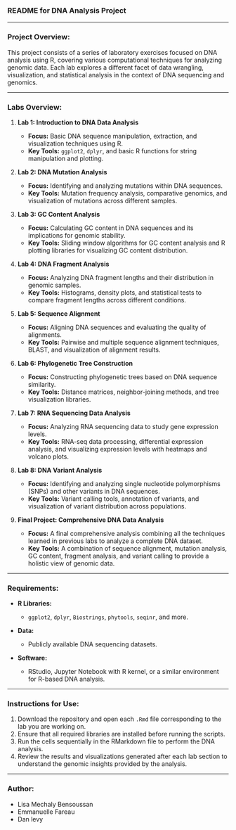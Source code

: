 ### README for DNA Analysis Project

---

### Project Overview:
This project consists of a series of laboratory exercises focused on DNA analysis using R, covering various computational techniques for analyzing genomic data. Each lab explores a different facet of data wrangling, visualization, and statistical analysis in the context of DNA sequencing and genomics.

---

### Labs Overview:

1. **Lab 1: Introduction to DNA Data Analysis**
   - **Focus:** Basic DNA sequence manipulation, extraction, and visualization techniques using R.
   - **Key Tools:** `ggplot2`, `dplyr`, and basic R functions for string manipulation and plotting.

2. **Lab 2: DNA Mutation Analysis**
   - **Focus:** Identifying and analyzing mutations within DNA sequences.
   - **Key Tools:** Mutation frequency analysis, comparative genomics, and visualization of mutations across different samples.

3. **Lab 3: GC Content Analysis**
   - **Focus:** Calculating GC content in DNA sequences and its implications for genomic stability.
   - **Key Tools:** Sliding window algorithms for GC content analysis and R plotting libraries for visualizing GC content distribution.

4. **Lab 4: DNA Fragment Analysis**
   - **Focus:** Analyzing DNA fragment lengths and their distribution in genomic samples.
   - **Key Tools:** Histograms, density plots, and statistical tests to compare fragment lengths across different conditions.

5. **Lab 5: Sequence Alignment**
   - **Focus:** Aligning DNA sequences and evaluating the quality of alignments.
   - **Key Tools:** Pairwise and multiple sequence alignment techniques, BLAST, and visualization of alignment results.

6. **Lab 6: Phylogenetic Tree Construction**
   - **Focus:** Constructing phylogenetic trees based on DNA sequence similarity.
   - **Key Tools:** Distance matrices, neighbor-joining methods, and tree visualization libraries.

7. **Lab 7: RNA Sequencing Data Analysis**
   - **Focus:** Analyzing RNA sequencing data to study gene expression levels.
   - **Key Tools:** RNA-seq data processing, differential expression analysis, and visualizing expression levels with heatmaps and volcano plots.

8. **Lab 8: DNA Variant Analysis**
   - **Focus:** Identifying and analyzing single nucleotide polymorphisms (SNPs) and other variants in DNA sequences.
   - **Key Tools:** Variant calling tools, annotation of variants, and visualization of variant distribution across populations.

9. **Final Project: Comprehensive DNA Data Analysis**
   - **Focus:** A final comprehensive analysis combining all the techniques learned in previous labs to analyze a complete DNA dataset.
   - **Key Tools:** A combination of sequence alignment, mutation analysis, GC content, fragment analysis, and variant calling to provide a holistic view of genomic data.

---

### Requirements:

- **R Libraries:**
  - `ggplot2`, `dplyr`, `Biostrings`, `phytools`, `seqinr`, and more.
  
- **Data:**
  - Publicly available DNA sequencing datasets.
  
- **Software:**
  - RStudio, Jupyter Notebook with R kernel, or a similar environment for R-based DNA analysis.

---

### Instructions for Use:

1. Download the repository and open each `.Rmd` file corresponding to the lab you are working on.
2. Ensure that all required libraries are installed before running the scripts.
3. Run the cells sequentially in the RMarkdown file to perform the DNA analysis.
4. Review the results and visualizations generated after each lab section to understand the genomic insights provided by the analysis.

---

### Author:

- Lisa Mechaly Bensoussan
- Emmanuelle Fareau
- Dan levy
